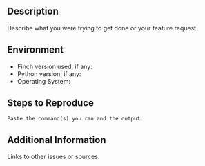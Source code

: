## Description

Describe what you were trying to get done or your feature request.

## Environment

* Finch version used, if any:
* Python version, if any:
* Operating System:

## Steps to Reproduce

```
Paste the command(s) you ran and the output.
```

## Additional Information

Links to other issues or sources.
